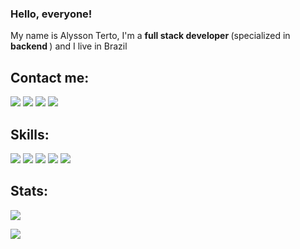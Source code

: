 ### Hello, everyone!
<p> My name is Alysson Terto, I'm a <b> full stack developer </b> (specialized in <b> backend </b>) and I live in Brazil </p>

## Contact me:
[![](https://img.shields.io/badge/LINKEDIN-0077B5?style=for-the-badge&logo=linkedin)](https://www.linkedin.com/in/alyssonterto)
[![](https://img.shields.io/badge/GitHub-100000?style=for-the-badge&logo=github&logoColor=white)](https://www.github.com/alyssonterto)
[![](https://img.shields.io/badge/GMAIL-f2f2f2?style=for-the-badge&logo=gmail&logoColor=red)](mailto:alysson.terto@academico.ifpb.edu.br)
[![](https://img.shields.io/badge/WHATSAPP-26d366?style=for-the-badge&logo=whatsapp&logoColor=white)](https://api.whatsapp.com/send/?phone=5583999999999)

## Skills: 
![](https://img.shields.io/badge/HTML5-E34F26?style=for-the-badge&logo=html5&logoColor=white)
![](https://img.shields.io/badge/CSS3-1572B6?style=for-the-badge&logo=css3&logoColor=white)
![](https://img.shields.io/badge/JAVASCRIPT-f7df1e?style=for-the-badge&logo=javascript&logoColor=black)
![](https://img.shields.io/badge/Node.js-43853D?style=for-the-badge&logo=node.js&logoColor=white)
![](https://img.shields.io/badge/JAVA-e6e6e6?style=for-the-badge&logo=java&logoColor=e11e21)


## Stats:

![](https://github-readme-stats.vercel.app/api?username=alyssonterto&count_private=true&show_icons=true&theme=tokyonight)

![](https://github-readme-stats.vercel.app/api/top-langs?username=alyssonterto&show_icons=true&locale=en&layout=compact&theme=dracula)
